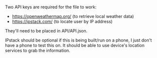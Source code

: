 Two API keys are required for the file to work:

- https://openweathermap.org/ (to retrieve local weather data)
- https://ipstack.com/ (to locate user by IP address)

They'll need to be placed in API/API.json.

IPstack should be optional if this is being built/run on a phone, I just don't have a phone to test this on. It should be able to use device's location services to grab the information.
